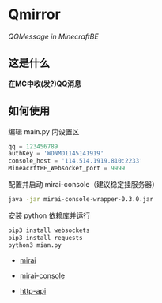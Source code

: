 # Qmirror
*QQMessage in MinecraftBE*
## 这是什么
**在MC中收(发?)QQ消息**
## 如何使用
编辑 main.py 内设置区
``` python
qq = 123456789
authKey = 'WDNMD1145141919'
console_host = '114.514.1919.810:2233'
MineacrftBE_Websocket_port = 9999
```
配置并启动 mirai-console（建议稳定挂服务器）
``` bash
java -jar mirai-console-wrapper-0.3.0.jar
```
安装 python 依赖库并运行
``` python
pip3 install websockets
pip3 install requests
python3 mian.py
```
 - [mirai](https://github.com/mamoe/mirai)
 -  [mirai-console](https://github.com/mamoe/mirai-console/releases)

 -  [http-api](https://github.com/mamoe/mirai-api-http/releases)
